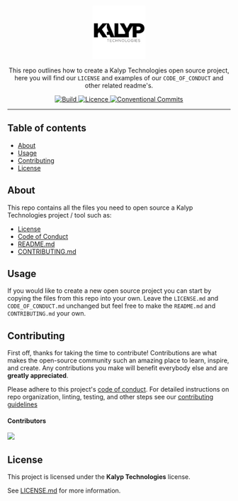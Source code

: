 <p align="center">
  <img width="120" src="kalyp_logo_black.png?raw=true" alt="Kalyp Technologies Logo">
</p>

<p align="center">
This repo outlines how to create a Kalyp Technologies open source project, here you will find our <code>LICENSE</code> and examples of our <code>CODE_OF_CONDUCT</code> and other related readme's.
<p>

<p align="center"> 
    <a href="https://github.com/Kalyp-Technologies/.github/actions/workflows/main.yml">
        <img src="https://github.com/Kalyp Technologies/.github/actions/workflows/main.yml/badge.svg" alt="Build" />
    </a>
    <a href="https://github.com/Kalyp-Technologies/.github/blob/main/LICENSE.md">
        <img src="https://img.shields.io/github/license/Kalyp Technologies/.github" alt="Licence" />
    </a>
    <a href="https://conventionalcommits.org">
        <img src="https://img.shields.io/badge/Conventional%20Commits-1.0.0-yellow.svg" alt="Conventional Commits" />
    </a>
</p>

---

## Table of contents
* [About](#about)
* [Usage](#usage)
* [Contributing](#contributing)
* [License](#license)

## About

This repo contains all the files you need to open source a Kalyp Technologies project / tool such as:

* [License](LICENSE.md)
* [Code of Conduct](CODE_OF_CONDUCT.md)
* [README.md](README.md)
* [CONTRIBUTING.md](CONTRIBUTING.md)

## Usage
If you would like to create a new open source project you can start by copying the files from this repo into your own. Leave the `LICENSE.md` and `CODE_OF_CONDUCT.md` unchanged but feel free to make the `README.md` and `CONTRIBUTING.md` your own. 

## Contributing

First off, thanks for taking the time to contribute! Contributions are what makes the open-source community such an amazing place to learn, inspire, and create. Any contributions you make will benefit everybody else and are **greatly appreciated**.

Please adhere to this project's [code of conduct](CODE_OF_CONDUCT.md). For detailed instructions on repo organization, linting, testing, and other
steps see our [contributing guidelines](CONTRIBUTING.md)

#### Contributors

[![](https://contrib.rocks/image?repo=Kalyp-Technologies/.github)](https://github.com/Kalyp-Technologies/.github/graphs/contributors)

## License

This project is licensed under the **Kalyp Technologies** license.

See [LICENSE.md](LICENSE.md) for more information.